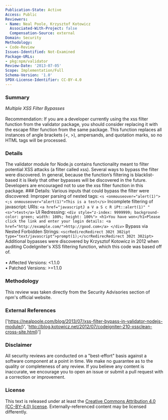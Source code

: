 ```yaml
---
Publication-State: Active
Access: Public
Reviewers:
- Name: Neal Poole, Krzysztof Kotowicz
  Associated-With-Project: false
  Compensation-Source: external
Domain: Security
Methodology:
- Code-Review
Issues-Identified: Not-Examined
Package-URLs:
- pkg:npm/validator
Review-Date: '2013-07-05'
Scope: Implementation/Full
Schema-Version: '1.0'
SPDX-License-Identifier: CC-BY-4.0
---
```

### Summary
*Multiple XSS Filter Bypasses*<br><br>Recommendation: If you are a developer currently using the xss filter function from the validator package, you should consider replacing it with the escape filter function from the same package. This function replaces all instances of angle brackets (<, >), ampersands, and quotation marks, so no HTML tags will be processed.
### Details
The validator module for Node.js contains functionality meant to filter potential XSS attacks (a filter called xss). Several ways to bypass the filter were discovered. In general, because the function’s filtering is blacklist-based it is likely that other bypasses will be discovered in the future. Developers are encouraged not to use the xss filter function in this package.  ### Details: Various inputs that could bypass the filter were discovered:  Improper parsing of nested tags:  ``` <s <onmouseover="alert(1)"> <;s onmouseover="alert(1)">This is a test</s> ```  Incomplete filtering of javascript: URIs:  ``` <a href="javascriptJ a V a S c R iPt::alert(1)" "<s>">test</a> ```  UI Redressing:  ``` <div style="z-index: 9999999; background-color: green; width: 100%; height: 100%"> <h1>You have won</h1>Please click the link and enter your login details: <a href="http://example.com/">http://good.com</a> </div> ```  Bypass via Nested Forbidden Strings:  ``` <scrRedirecRedirect 302t 302ipt type="text/javascript">prompt(1);</scrRedirecRedirect 302t 302ipt> ```  Additional bypasses were discovered by Krzysztof Kotowicz in 2012 when auditing CodeIgniter's XSS filtering function, which this code was based off of.
<br><br>• Affected Versions: <1.1.0
<br>• Patched Versions: >=1.1.0
### Methodology
This review was taken directly from the Security Advisories section of npm's official website.
### External References
['https://nealpoole.com/blog/2013/07/xss-filter-bypass-in-validator-nodejs-module/)', 'http://blog.kotowicz.net/2012/07/codeigniter-210-xssclean-cross-site.html)']
### Disclaimer
All security reviews are conducted on a "best-effort" basis against a software component at a point in time. We make no guarantee as to the quality or completeness of any review. If you believe any content is inaccurate, we encourage you to open an issue or submit a pull request with a correction or improvement.
### License
This text is released under at least the [Creative Commons Attribution 4.0 (CC-BY-4.0) license](https://creativecommons.org/licenses/by/4.0/legalcode.txt). Externally-referenced content may be licensed differently.
